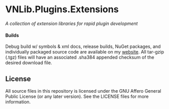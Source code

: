 # VNLib.Plugins.Extensions
*A collection of extension libraries for rapid plugin development*

#### Builds
Debug build w/ symbols & xml docs, release builds, NuGet packages, and individually packaged source code are available on my [website](https://www.vaughnnugent.com/resources/software). All tar-gzip (.tgz) files will have an associated .sha384 appended checksum of the desired download file.

## License
All source files in this repository is licensed under the GNU Affero General Public License (or any later version).
See the LICENSE files for more information.

